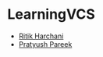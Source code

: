 # LearningVCS

- [Ritik Harchani](https://github.com/harchani-ritik)
- [Pratyush Pareek](https://github.com/PratyushPareek)
